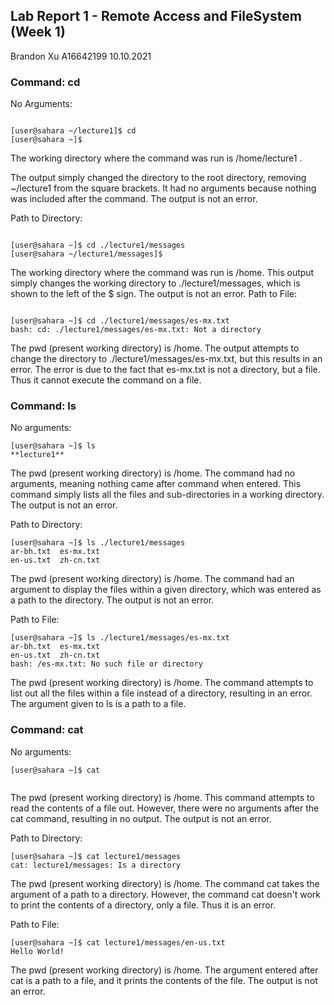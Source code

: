 ## Lab Report 1 - Remote Access and FileSystem (Week 1)

Brandon Xu
A16642199
10.10.2021

### Command: cd
No Arguments:
```shell

[user@sahara ~/lecture1]$ cd
[user@sahara ~]$ 

```
The working directory where the command was run is /home/lecture1 .

The output simply changed the directory to the root directory, removing ~/lecture1 from the square brackets. It had no arguments because nothing was included after the command. The output is not an error.


Path to Directory:
```shell

[user@sahara ~]$ cd ./lecture1/messages
[user@sahara ~/lecture1/messages]$ 

```
The working directory where the command was run is /home. 
This output simply changes the working directory to ./lecture1/messages, which is shown to the left of the $ sign. The output is not an error.
Path to File:

```shell

[user@sahara ~]$ cd ./lecture1/messages/es-mx.txt
bash: cd: ./lecture1/messages/es-mx.txt: Not a directory

```
The pwd (present working directory) is /home. The output attempts to change the directory to ./lecture1/messages/es-mx.txt, but this results in an error. The error is due to the fact that es-mx.txt is not a directory, but a file. Thus it cannot execute the command on a file.


### Command: ls
No arguments:

```shell
[user@sahara ~]$ ls
**lecture1**
```
The pwd (present working directory) is /home. The command had no arguments, meaning nothing came after command when entered. This command simply lists all the files and sub-directories in a working directory. The output is not an error. 

Path to Directory:

```shell
[user@sahara ~]$ ls ./lecture1/messages
ar-bh.txt  es-mx.txt
en-us.txt  zh-cn.txt
```
The pwd (present working directory) is /home. The command had an argument to display the files within a given directory, which was entered as a path to the directory. The output is not an error.

Path to File:

```shell
[user@sahara ~]$ ls ./lecture1/messages/es-mx.txt
ar-bh.txt  es-mx.txt
en-us.txt  zh-cn.txt
bash: /es-mx.txt: No such file or directory
```
The pwd (present working directory) is /home. The command attempts to list out all the files within a file instead of a directory, resulting in an error. The argument given to ls is a path to a file.

### Command: cat
No arguments:

```shell
[user@sahara ~]$ cat


```
The pwd (present working directory) is /home. This command attempts to read the contents of a file out. However, there were no arguments after the cat command, resulting in no output. The output is not an error.

Path to Directory:

```shell
[user@sahara ~]$ cat lecture1/messages
cat: lecture1/messages: Is a directory
```
The pwd (present working directory) is /home. The command cat takes the argument of a path to a directory. However, the command cat doesn't work to print the contents of a directory, only a file. Thus it is an error.

Path to File:

```shell
[user@sahara ~]$ cat lecture1/messages/en-us.txt
Hello World!
```
The pwd (present working directory) is /home. The argument entered after cat is a path to a file, and it prints the contents of the file. The output is not an error.

